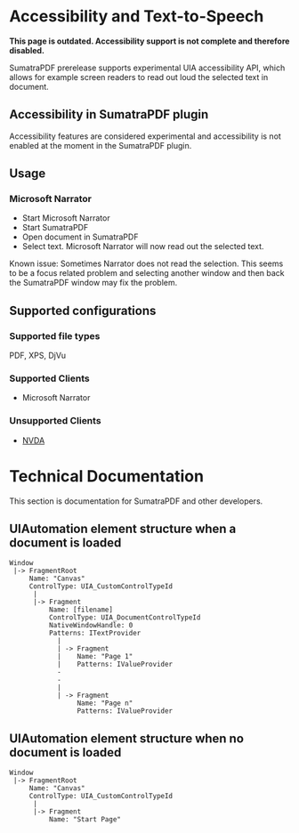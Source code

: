 # Accessibility and Text-to-Speech

**This page is outdated. Accessibility support is not complete and therefore disabled.**

SumatraPDF prerelease supports experimental UIA accessibility API, which allows for example screen readers to read out loud the selected text in document.

## Accessibility in SumatraPDF plugin

Accessibility features are considered experimental and accessibility is not enabled at the moment in the SumatraPDF plugin.

## Usage

### Microsoft Narrator

- Start Microsoft Narrator
- Start SumatraPDF
- Open document in SumatraPDF
- Select text. Microsoft Narrator will now read out the selected text.

Known issue: Sometimes Narrator does not read the selection. This seems to be a focus related problem and selecting another window and then back the SumatraPDF window may fix the problem.

## Supported configurations

### Supported file types

PDF, XPS, DjVu

### Supported Clients

- Microsoft Narrator

### Unsupported Clients

- [NVDA](https://community.nvda-project.org/)

# Technical Documentation

This section is documentation for SumatraPDF and other developers.

## UIAutomation element structure when a document is loaded

```
Window
 |-> FragmentRoot
     Name: "Canvas"
     ControlType: UIA_CustomControlTypeId
      |
      |-> Fragment
          Name: [filename]
          ControlType: UIA_DocumentControlTypeId 
          NativeWindowHandle: 0
          Patterns: ITextProvider
            |
            | -> Fragment
            |    Name: "Page 1"
            |    Patterns: IValueProvider
            -
            -
            |
            | -> Fragment
                 Name: "Page n"
                 Patterns: IValueProvider
```

## UIAutomation element structure when no document is loaded

```
Window
 |-> FragmentRoot
     Name: "Canvas"
     ControlType: UIA_CustomControlTypeId
      |
      |-> Fragment
          Name: "Start Page"
```